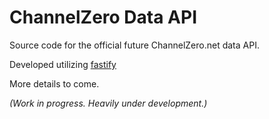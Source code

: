 # ChannelZero Data API

Source code for the official future ChannelZero.net data API.

Developed utilizing [fastify](https://www.fastify.io)

More details to come.

_(Work in progress. Heavily under development.)_
